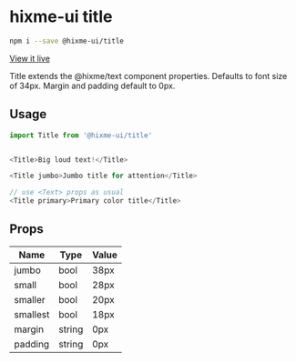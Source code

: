 # hixme-ui title

```bash
npm i --save @hixme-ui/title
```
[View it live](https://hixme.github.io/hixme-ui/title)

Title extends the @hixme/text component properties. Defaults to
font size of 34px. Margin and padding default to 0px.


## Usage

```javascript
import Title from '@hixme-ui/title'


<Title>Big loud text!</Title>

<Title jumbo>Jumbo title for attention</Title>

// use <Text> props as usual
<Title primary>Primary color title</Title>

```

## Props

| Name            | Type        | Value    |
|-----------------|-------------|----------|
| jumbo           | bool        | 38px     |
| small           | bool        | 28px     |
| smaller         | bool        | 20px     |
| smallest        | bool        | 18px     |
| margin          | string      | 0px      |
| padding         | string      | 0px      |
